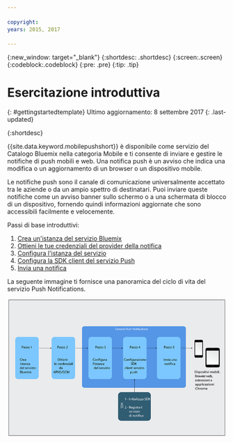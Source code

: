```yaml
---

copyright:
years: 2015, 2017

---
```


{:new_window: target="_blank"}
{:shortdesc: .shortdesc}
{:screen:.screen}
{:codeblock:.codeblock}
{:pre: .pre}
{:tip: .tip}

# Esercitazione introduttiva
{: #gettingstartedtemplate}
Ultimo aggiornamento: 8 settembre 2017
{: .last-updated}

{:shortdesc}

{{site.data.keyword.mobilepushshort}} è disponibile come servizio del Catalogo Bluemix nella categoria Mobile e ti consente di inviare e gestire le notifiche di push mobili e web. Una notifica push è un avviso che indica una modifica o un aggiornamento di un browser o un dispositivo mobile.

Le notifiche push sono il canale di comunicazione universalmente accettato tra le aziende o da un ampio spettro di destinatari. Puoi inviare queste notifiche come un avviso banner sullo schermo o a una schermata di blocco di un dispositivo, fornendo quindi informazioni aggiornate che sono accessibili facilmente e velocemente.  

Passi di base introduttivi:

1. [Crea un'istanza del servizio Bluemix](/docs/services/mobilepush/push_step_prereq.html)
1. [Ottieni le tue credenziali del provider della notifica](/docs/services/mobilepush/push_step_1.html)
1. [Configura l'istanza del servizio](/docs/services/mobilepush/push_step_2.html)
1. [Configura la SDK client del servizio Push](/docs/services/mobilepush/push_step_3.html)
1. [Invia una notifica](/docs/services/mobilepush/push_step_4.html)

La seguente immagine ti fornisce una panoramica del ciclo di vita del servizio Push Notifications.

![Panoramica Push](images/push_notification_lifecycle.jpg)


  












